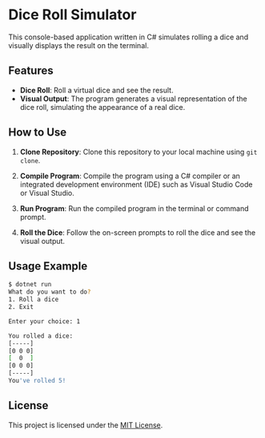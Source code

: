 # Dice Roll Simulator

This console-based application written in C# simulates rolling a dice and visually displays the result on the terminal.

## Features

- **Dice Roll**: Roll a virtual dice and see the result.
- **Visual Output**: The program generates a visual representation of the dice roll, simulating the appearance of a real dice.

## How to Use

1. **Clone Repository**: Clone this repository to your local machine using `git clone`.

2. **Compile Program**: Compile the program using a C# compiler or an integrated development environment (IDE) such as Visual Studio Code or Visual Studio.

3. **Run Program**: Run the compiled program in the terminal or command prompt.

4. **Roll the Dice**: Follow the on-screen prompts to roll the dice and see the visual output.

## Usage Example

```bash
$ dotnet run
What do you want to do?
1. Roll a dice
2. Exit

Enter your choice: 1

You rolled a dice:
[-----]
[0 0 0]
[  0  ]
[0 0 0]
[-----]
You've rolled 5!
```

## License

This project is licensed under the [MIT License](LICENSE).